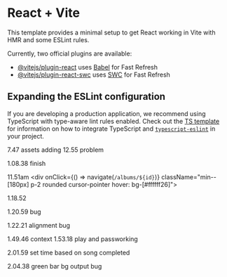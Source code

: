 # React + Vite

This template provides a minimal setup to get React working in Vite with HMR and some ESLint rules.

Currently, two official plugins are available:

- [@vitejs/plugin-react](https://github.com/vitejs/vite-plugin-react/blob/main/packages/plugin-react) uses [Babel](https://babeljs.io/) for Fast Refresh
- [@vitejs/plugin-react-swc](https://github.com/vitejs/vite-plugin-react/blob/main/packages/plugin-react-swc) uses [SWC](https://swc.rs/) for Fast Refresh

## Expanding the ESLint configuration

If you are developing a production application, we recommend using TypeScript with type-aware lint rules enabled. Check out the [TS template](https://github.com/vitejs/vite/tree/main/packages/create-vite/template-react-ts) for information on how to integrate TypeScript and [`typescript-eslint`](https://typescript-eslint.io) in your project.


7.47 assets adding 
12.55 problem 

1.08.38 finish

11.51am 
            <div onClick={() => navigate(`/albums/${id}`)} className="min--[180px] p-2 rounded cursor-pointer hover: bg-[#ffffff26]">

1.18.52

1.20.59 bug 

1.22.21 alignment bug 

1.49.46 context
1.53.18 play and passworking

2.01.59 set time based on song completed

2.04.38 green bar bg output bug